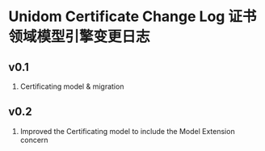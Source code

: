 # Unidom Certificate Change Log 证书领域模型引擎变更日志

## v0.1
1. Certificating model & migration

## v0.2
1. Improved the Certificating model to include the Model Extension concern
